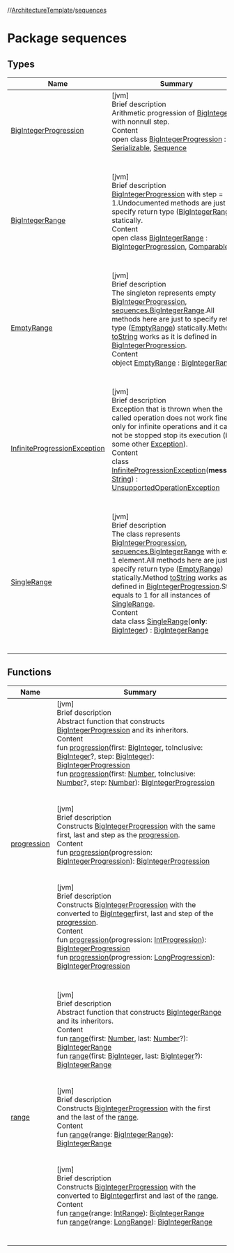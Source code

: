 //[ArchitectureTemplate](../index.md)/[sequences](index.md)



# Package sequences  


## Types  
  
|  Name|  Summary| 
|---|---|
| [BigIntegerProgression](-big-integer-progression/index.md)| [jvm]  <br>Brief description  <br>Arithmetic progression of [BigInteger](https://docs.oracle.com/javase/8/docs/api/java/math/BigInteger.html)s with nonnull step.  <br>Content  <br>open class [BigIntegerProgression](-big-integer-progression/index.md) : [Serializable](https://docs.oracle.com/javase/8/docs/api/java/io/Serializable.html), [Sequence](https://kotlinlang.org/api/latest/jvm/stdlib/kotlin.sequences/-sequence/index.html)  <br><br><br>
| [BigIntegerRange](-big-integer-range/index.md)| [jvm]  <br>Brief description  <br>[BigIntegerProgression](-big-integer-progression/index.md) with step = 1.Undocumented methods are just to specify return type ([BigIntegerRange](-big-integer-range/index.md)) statically.  <br>Content  <br>open class [BigIntegerRange](-big-integer-range/index.md) : [BigIntegerProgression](-big-integer-progression/index.md), [Comparable](https://kotlinlang.org/api/latest/jvm/stdlib/kotlin/-comparable/index.html)  <br><br><br>
| [EmptyRange](-empty-range/index.md)| [jvm]  <br>Brief description  <br>The singleton represents empty [BigIntegerProgression](-big-integer-progression/index.md), [sequences.BigIntegerRange](-big-integer-range/index.md).All methods here are just to specify return type ([EmptyRange](-empty-range/index.md)) statically.Method [toString]() works as it is defined in [BigIntegerProgression](-big-integer-progression/index.md).  <br>Content  <br>object [EmptyRange](-empty-range/index.md) : [BigIntegerRange](-big-integer-range/index.md)  <br><br><br>
| [InfiniteProgressionException](-infinite-progression-exception/index.md)| [jvm]  <br>Brief description  <br>Exception that is thrown when the called operation does not work fine only for infinite operations and it can not be stopped stop its execution (by some other [Exception](https://kotlinlang.org/api/latest/jvm/stdlib/kotlin/-exception/index.html)).  <br>Content  <br>class [InfiniteProgressionException](-infinite-progression-exception/index.md)(**message**: [String](https://kotlinlang.org/api/latest/jvm/stdlib/kotlin/-string/index.html)) : [UnsupportedOperationException](https://docs.oracle.com/javase/8/docs/api/java/lang/UnsupportedOperationException.html)  <br><br><br>
| [SingleRange](-single-range/index.md)| [jvm]  <br>Brief description  <br>The class represents [BigIntegerProgression](-big-integer-progression/index.md), [sequences.BigIntegerRange](-big-integer-range/index.md) with exact 1 element.All methods here are just to specify return type ([EmptyRange](-empty-range/index.md)) statically.Method [toString](-single-range/to-string.md) works as it is defined in [BigIntegerProgression](-big-integer-progression/index.md).Step equals to 1 for all instances of [SingleRange](-single-range/index.md).  <br>Content  <br>data class [SingleRange](-single-range/index.md)(**only**: [BigInteger](https://docs.oracle.com/javase/8/docs/api/java/math/BigInteger.html)) : [BigIntegerRange](-big-integer-range/index.md)  <br><br><br>


## Functions  
  
|  Name|  Summary| 
|---|---|
| [progression](progression.md)| [jvm]  <br>Brief description  <br>Abstract function that constructs [BigIntegerProgression](-big-integer-progression/index.md) and its inheritors.  <br>Content  <br>fun [progression](progression.md)(first: [BigInteger](https://docs.oracle.com/javase/8/docs/api/java/math/BigInteger.html), toInclusive: [BigInteger](https://docs.oracle.com/javase/8/docs/api/java/math/BigInteger.html)?, step: [BigInteger](https://docs.oracle.com/javase/8/docs/api/java/math/BigInteger.html)): [BigIntegerProgression](-big-integer-progression/index.md)  <br>fun [progression](progression.md)(first: [Number](https://kotlinlang.org/api/latest/jvm/stdlib/kotlin/-number/index.html), toInclusive: [Number](https://kotlinlang.org/api/latest/jvm/stdlib/kotlin/-number/index.html)?, step: [Number](https://kotlinlang.org/api/latest/jvm/stdlib/kotlin/-number/index.html)): [BigIntegerProgression](-big-integer-progression/index.md)  <br><br><br>[jvm]  <br>Brief description  <br>Constructs [BigIntegerProgression](-big-integer-progression/index.md) with the same first, last and step as the [progression]().  <br>Content  <br>fun [progression](progression.md)(progression: [BigIntegerProgression](-big-integer-progression/index.md)): [BigIntegerProgression](-big-integer-progression/index.md)  <br><br><br>[jvm]  <br>Brief description  <br>Constructs [BigIntegerProgression](-big-integer-progression/index.md) with the converted to [BigInteger](https://docs.oracle.com/javase/8/docs/api/java/math/BigInteger.html)first, last and step of the [progression]().  <br>Content  <br>fun [progression](progression.md)(progression: [IntProgression](https://kotlinlang.org/api/latest/jvm/stdlib/kotlin.ranges/-int-progression/index.html)): [BigIntegerProgression](-big-integer-progression/index.md)  <br>fun [progression](progression.md)(progression: [LongProgression](https://kotlinlang.org/api/latest/jvm/stdlib/kotlin.ranges/-long-progression/index.html)): [BigIntegerProgression](-big-integer-progression/index.md)  <br><br><br>
| [range](range.md)| [jvm]  <br>Brief description  <br>Abstract function that constructs [BigIntegerRange](-big-integer-range/index.md) and its inheritors.  <br>Content  <br>fun [range](range.md)(first: [Number](https://kotlinlang.org/api/latest/jvm/stdlib/kotlin/-number/index.html), last: [Number](https://kotlinlang.org/api/latest/jvm/stdlib/kotlin/-number/index.html)?): [BigIntegerRange](-big-integer-range/index.md)  <br>fun [range](range.md)(first: [BigInteger](https://docs.oracle.com/javase/8/docs/api/java/math/BigInteger.html), last: [BigInteger](https://docs.oracle.com/javase/8/docs/api/java/math/BigInteger.html)?): [BigIntegerRange](-big-integer-range/index.md)  <br><br><br>[jvm]  <br>Brief description  <br>Constructs [BigIntegerProgression](-big-integer-progression/index.md) with the first and the last of the [range]().  <br>Content  <br>fun [range](range.md)(range: [BigIntegerRange](-big-integer-range/index.md)): [BigIntegerRange](-big-integer-range/index.md)  <br><br><br>[jvm]  <br>Brief description  <br>Constructs [BigIntegerProgression](-big-integer-progression/index.md) with the converted to [BigInteger](https://docs.oracle.com/javase/8/docs/api/java/math/BigInteger.html)first and last of the [range]().  <br>Content  <br>fun [range](range.md)(range: [IntRange](https://kotlinlang.org/api/latest/jvm/stdlib/kotlin.ranges/-int-range/index.html)): [BigIntegerRange](-big-integer-range/index.md)  <br>fun [range](range.md)(range: [LongRange](https://kotlinlang.org/api/latest/jvm/stdlib/kotlin.ranges/-long-range/index.html)): [BigIntegerRange](-big-integer-range/index.md)  <br><br><br>

